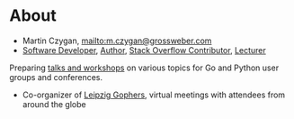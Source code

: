 # About

* Martin Czygan, <mailto:m.czygan@grossweber.com>
* [Software Developer](https://github.com/miku),
  [Author](https://www.packtpub.com/catalogsearch/result/?q=Martin%20Czygan),
[Stack Overflow Contributor](https://stackoverflow.com/users/89391), [Lecturer](https://www.lancasterleipzig.de/our-team)

Preparing [talks and workshops](https://github.com/miku/workshops) on various topics
for Go and Python user groups and conferences.

* Co-organizer of [Leipzig Gophers](https://golangleipzig.space/), virtual
  meetings with attendees from around the globe

